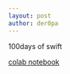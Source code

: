 ```yaml
---
layout: post
author: der0pa
---
```


100days of swift

[colab notebook](https://colab.research.google.com/drive/10APnlgDBP077nzjHC_tqKkjlVqSdvlXJ)